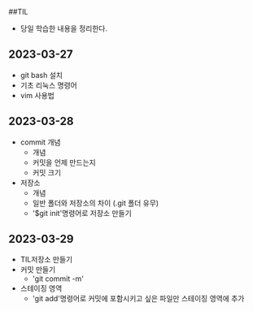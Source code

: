 ##TIL
- 당일 학습한 내용을 정리한다. 
## 2023-03-27
- git bash 설치
- 기초 리눅스 명령어
- vim 사용법

## 2023-03-28
- commit 개념
    - 개념
    - 커밋을 언제 만드는지 
    - 커밋 크기
- 저장소 
    - 개념
    - 일반 폴더와 저장소의 차이 (.git 폴더 유무)
    - '$git init'명령어로 저장소 만들기 

## 2023-03-29
- TIL저장소 만들기
- 커밋 만들기 
   - 'git commit -m'
- 스테이징 영역
   - 'git add'명령어로 커밋에 포함시키고 싶은 파일만 스테이징 영역에 추가 

